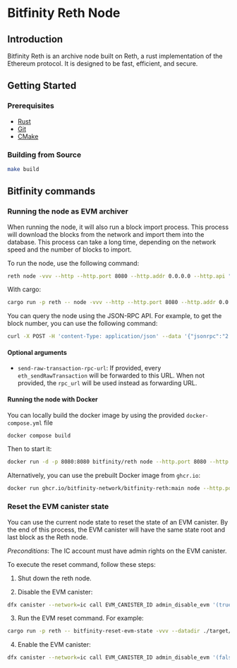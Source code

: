 # Bitfinity Reth Node

## Introduction

Bitfinity Reth is an archive node built on Reth, a rust implementation of the Ethereum protocol. It is designed to be fast, efficient, and secure.

## Getting Started

### Prerequisites

- [Rust](https://www.rust-lang.org/tools/install)
- [Git](https://git-scm.com/book/en/v2/Getting-Started-Installing-Git)
- [CMake](https://cmake.org/install/)

### Building from Source

```sh
make build
```

## Bitfinity commands

### Running the node as EVM archiver

When running the node, it will also run a block import process. This process will download the blocks from the network and import them into the database. This process can take a long time, depending on the network speed and the number of blocks to import.

To run the node, use the following command:

```sh
reth node -vvv --http --http.port 8080 --http.addr 0.0.0.0 --http.api "debug,eth,net,trace,txpool,web3" --disable-discovery --ipcdisable --no-persist-peers -r https://testnet.bitfinity.network -i 30 -b 100 --datadir /reth/data
```


With cargo: 

```sh
cargo run -p reth -- node -vvv --http --http.port 8080 --http.addr 0.0.0.0 --http.api "debug,eth,net,trace,txpool,web3" --disable-discovery --ipcdisable --no-persist-peers -r https://orca-app-5yyst.ondigitalocean.app -i 30 -b 100 --max-fetch-blocks 5000 --datadir ./target/reth
```

You can query the node using the JSON-RPC API. For example, to get the block number, you can use the following command:

```sh
curl -X POST -H 'content-Type: application/json' --data '{"jsonrpc":"2.0","method":"eth_blockNumber","params":[],"id":1}' http://localhost:8080
```

#### Optional arguments

- `send-raw-transaction-rpc-url`: If provided, every `eth_sendRawTransaction` will be forwarded to this URL. When not provided, the `rpc_url` will be used instead as forwarding URL.


#### Running the node with Docker

You can locally build the docker image by using the provided `docker-compose.yml` file
```sh
docker compose build
```

Then to start it:
```sh
docker run -d -p 8080:8080 bitfinity/reth node --http.port 8080 --http.addr 0.0.0.0 --http.api "debug,eth,net,trace,txpool,web3" --disable-discovery --ipcdisable --no-persist-peers -r https://testnet.bitfinity.network -i 15 -b 1000
```

Alternatively, you can use the prebuilt Docker image from `ghcr.io`:
```sh
docker run ghcr.io/bitfinity-network/bitfinity-reth:main node --http.port 8080 --http.addr 0.0.0.0 --http.api "debug,eth,net,trace,txpool,web3" --disable-discovery --ipcdisable --no-persist-peers -r https://testnet.bitfinity.network
```


### Reset the EVM canister state

You can use the current node state to reset the state of an EVM canister. By the end of this process, the EVM canister will have the same state root and last block as the Reth node.

*Preconditions*: The IC account must have admin rights on the EVM canister.

To execute the reset command, follow these steps:

1. Shut down the reth node.

2. Disable the EVM canister:
```sh
dfx canister --network=ic call EVM_CANISTER_ID admin_disable_evm '(true)'
```

3. Run the EVM reset command. For example:
```sh
cargo run -p reth -- bitfinity-reset-evm-state -vvv --datadir ./target/reth --ic-identity-file-path PATH_TO_IDENTITY/identity.pem --evm-network https://ic0.app --evmc-principal EVM_CANISTER_ID --evm-datasource-url https://orca-app-5yyst.ondigitalocean.app
```

4. Enable the EVM canister:
```sh
dfx canister --network=ic call EVM_CANISTER_ID admin_disable_evm '(false)'
```
